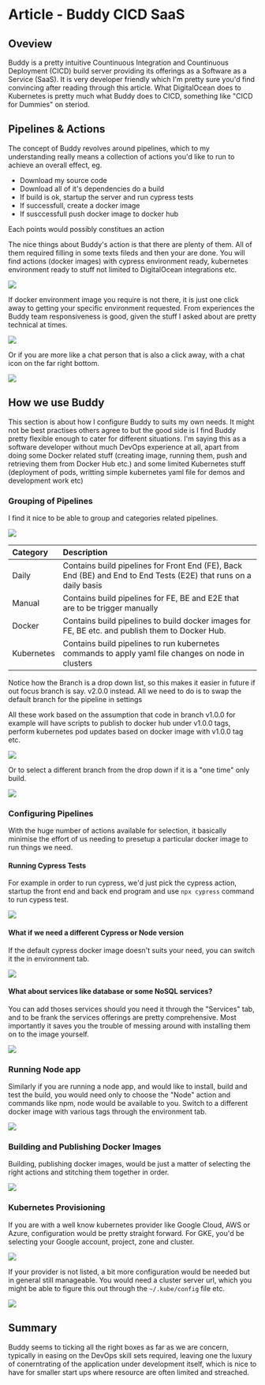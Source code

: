 # Article - Buddy CICD SaaS

## Oveview

Buddy is a pretty intuitive Countinuous Integration and Countinuous Deployment \(CICD\) build server providing its offerings as a Software as a Service \(SaaS\). It is very developer friendly which I'm pretty sure you'd find convincing after reading through this article. What DigitalOcean does to Kubernetes is pretty much what Buddy does to CICD, something like "CICD for Dummies" on steriod.

## Pipelines & Actions

The concept of Buddy revolves around pipelines, which to my understanding really means a collection of actions you'd like to run to achieve an overall effect, eg. 

* Download my source code
* Download all of it's dependencies do a build 
* If build is ok, startup the server and run cypress tests
* If successfull, create a docker image
* If susccessfull push docker image to docker hub

Each points would possibly constitues an action

The nice things about Buddy's action is that there are plenty of them. All of them required filling in some texts fileds and then your are done. You will find actions \(docker images\) with cypress environment ready, kubernetes environment ready to stuff not limited to DigitalOcean integrations etc.

![](../../.gitbook/assets/selection_211.png)

If docker environment image you require is not there, it is just one click away to getting your specific environment requested. From experiences the Buddy team responsiveness is good, given the stuff I asked about are pretty technical at times.

![](../../.gitbook/assets/image%20%286%29.png)

Or if you are more like a chat person that is also a click away, with a chat icon on the far right bottom.

![](../../.gitbook/assets/selection_214.png)

## How we use Buddy

This section is about how I configure Buddy to suits my own needs. It might not be best practises others agree to but the good side is I find Buddy pretty flexible enough to cater for different situations. I'm saying this as a software developer without much DevOps experience at all, apart from doing some Docker related stuff \(creating image, running them, push and retrieving them from Docker Hub etc.\) and some limited Kubernetes stuff \(deployment of pods, writting simple kubernetes yaml file for demos and development work etc\)

### Grouping of Pipelines

I find it nice to be able to group and categories related pipelines. 

![](../../.gitbook/assets/image%20%281%29.png)

| Category | Description |
| :--- | :--- |
| Daily | Contains build pipelines for Front End \(FE\), Back End \(BE\) and End to End Tests \(E2E\) that runs on a daily basis |
| Manual | Contains build pipelines for FE, BE and E2E that are to be trigger manually |
| Docker | Contains build pipelines to build docker images for FE, BE etc. and publish them to Docker Hub. |
| Kubernetes | Contains build pipelines to run kubernetes commands to apply yaml file changes on node in clusters  |

Notice how the Branch is a drop down list, so this makes it easier in future if out focus branch is say. v2.0.0 instead. All we need to do is to swap the default branch for the pipeline in settings

All these work based on the assumption that code in branch v1.0.0 for example will have scripts to publish to docker hub under v1.0.0 tags, perform kubernetes pod updates based on docker image with v1.0.0 tag etc.

![](../../.gitbook/assets/image%20%2811%29.png)

Or to select a different branch from the drop down if it is a "one time" only build.

![](../../.gitbook/assets/image%20%289%29.png)

### Configuring Pipelines

With the huge number of actions available for selection, it basically minimise the effort of us needing to presetup a particular docker image to run things we need. 

#### Running Cypress Tests

For example in order to run cypress, we'd just pick the cypress action, startup the front end and back end program and use `npx cypress` command to run cypess test.

![](../../.gitbook/assets/image%20%282%29.png)

#### What if we need a different Cypress or Node version

If the default cypress docker image doesn't suits your need, you can switch it the in environment tab.

![](../../.gitbook/assets/image%20%2812%29.png)

#### What about services like database or some NoSQL services?

You can add thoses services should you need it through the "Services" tab, and to be frank the services offerings are pretty comprehensive. Most importantly it saves you the trouble of messing around with installing them on to the image yourself.

![](../../.gitbook/assets/image%20%283%29.png)

### Running Node app

Similarly if you are running a node app, and would like to install, build and test the build, you would need only to choose the "Node" action and commands like npm, node would be available to you. Switch to a different docker image with various tags through the environment tab.

![](../../.gitbook/assets/image.png)

### Building and Publishing Docker Images

Building, publishing docker images, would be just a matter of selecting the right actions and stitching them together in order.

![](../../.gitbook/assets/image%20%284%29.png)

### Kubernetes Provisioning

If you are with a well know kubernetes provider like Google Cloud, AWS or Azure, configuration would be pretty straight forward. For GKE, you'd be selecting your Google account, project, zone and cluster.

![](../../.gitbook/assets/image%20%2810%29.png)

If your provider is not listed, a bit more configuration would be needed but in general still manageable. You would need a cluster server url, which you might be able to figure this out through the `~/.kube/config` file etc.

![](../../.gitbook/assets/image%20%287%29.png)

## Summary

Buddy seems to ticking all the right boxes as far as we are concern, typically in easing on the DevOps skill sets required, leaving one the luxury of conerntrating of the application under development itself, which is nice to have for smaller start ups where resource are often limited and streached. 



